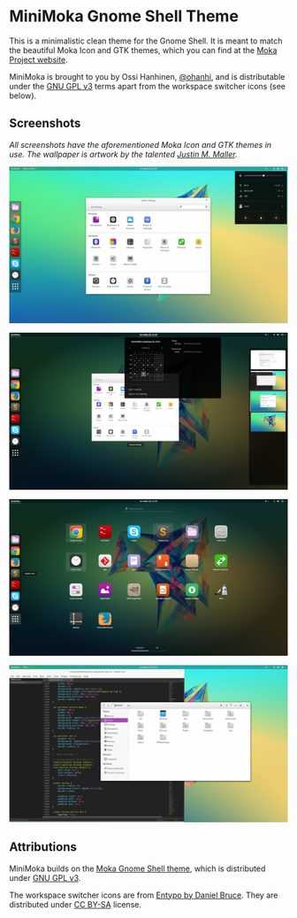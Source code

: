 MiniMoka Gnome Shell Theme
==========================


This is a minimalistic clean theme for the Gnome Shell. It is meant to match the beautiful Moka Icon and GTK themes, which you can find at the [Moka Project website](http://mokaproject.com/).


MiniMoka is brought to you by Ossi Hanhinen, [@ohanhi](https://twitter.com/ohanhi), and is distributable under the [GNU GPL v3](http://www.gnu.org/copyleft/gpl.html) terms apart from the workspace switcher icons (see below).

## Screenshots

*All screenshots have the aforementioned Moka Icon and GTK themes in use. The wallpaper is artwork by the talented [Justin M. Maller](http://justinmaller.com/).*

![](https://raw.githubusercontent.com/mr-maw/minimoka-gnome-shell/master/Screenshots/Screenshot-1.png)

![](https://raw.githubusercontent.com/mr-maw/minimoka-gnome-shell/master/Screenshots/Screenshot-2.png)

![](https://raw.githubusercontent.com/mr-maw/minimoka-gnome-shell/master/Screenshots/Screenshot-3.png)

![](https://raw.githubusercontent.com/mr-maw/minimoka-gnome-shell/master/Screenshots/Screenshot-4.png)


## Attributions

MiniMoka builds on the [Moka Gnome Shell theme](https://github.com/moka-project/moka-gnome-shell-theme), which is distributed under [GNU GPL v3](http://www.gnu.org/copyleft/gpl.html).

The workspace switcher icons are from [Entypo by Daniel Bruce](https://github.com/danielbruce/entypo). They are distributed under [CC BY-SA](http://creativecommons.org/licenses/by-sa/3.0/) license.
